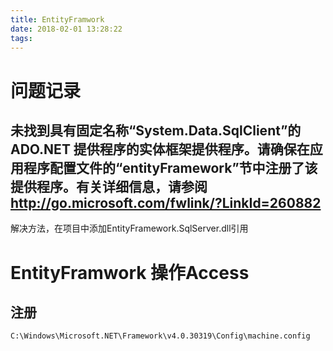 ```yaml
---
title: EntityFramwork
date: 2018-02-01 13:28:22
tags:
---
```

# 问题记录

## 未找到具有固定名称“System.Data.SqlClient”的 ADO.NET 提供程序的实体框架提供程序。请确保在应用程序配置文件的“entityFramework”节中注册了该提供程序。有关详细信息，请参阅 http://go.microsoft.com/fwlink/?LinkId=260882

解决方法，在项目中添加EntityFramework.SqlServer.dll引用

# EntityFramwork 操作Access

## 注册

```bash
C:\Windows\Microsoft.NET\Framework\v4.0.30319\Config\machine.config
```